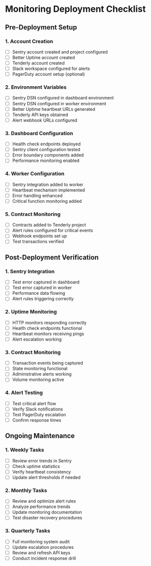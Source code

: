 # Monitoring Deployment Checklist

## Pre-Deployment Setup

### 1. Account Creation
- [ ] Sentry account created and project configured
- [ ] Better Uptime account created
- [ ] Tenderly account created
- [ ] Slack workspace configured for alerts
- [ ] PagerDuty account setup (optional)

### 2. Environment Variables
- [ ] Sentry DSN configured in dashboard environment
- [ ] Sentry DSN configured in worker environment
- [ ] Better Uptime heartbeat URLs generated
- [ ] Tenderly API keys obtained
- [ ] Alert webhook URLs configured

### 3. Dashboard Configuration
- [ ] Health check endpoints deployed
- [ ] Sentry client configuration tested
- [ ] Error boundary components added
- [ ] Performance monitoring enabled

### 4. Worker Configuration
- [ ] Sentry integration added to worker
- [ ] Heartbeat mechanism implemented
- [ ] Error handling enhanced
- [ ] Critical function monitoring added

### 5. Contract Monitoring
- [ ] Contracts added to Tenderly project
- [ ] Alert rules configured for critical events
- [ ] Webhook endpoints set up
- [ ] Test transactions verified

## Post-Deployment Verification

### 1. Sentry Integration
- [ ] Test error captured in dashboard
- [ ] Test error captured in worker
- [ ] Performance data flowing
- [ ] Alert rules triggering correctly

### 2. Uptime Monitoring
- [ ] HTTP monitors responding correctly
- [ ] Health check endpoints functional
- [ ] Heartbeat monitors receiving pings
- [ ] Alert escalation working

### 3. Contract Monitoring
- [ ] Transaction events being captured
- [ ] State monitoring functional
- [ ] Administrative alerts working
- [ ] Volume monitoring active

### 4. Alert Testing
- [ ] Test critical alert flow
- [ ] Verify Slack notifications
- [ ] Test PagerDuty escalation
- [ ] Confirm response times

## Ongoing Maintenance

### 1. Weekly Tasks
- [ ] Review error trends in Sentry
- [ ] Check uptime statistics
- [ ] Verify heartbeat consistency
- [ ] Update alert thresholds if needed

### 2. Monthly Tasks
- [ ] Review and optimize alert rules
- [ ] Analyze performance trends
- [ ] Update monitoring documentation
- [ ] Test disaster recovery procedures

### 3. Quarterly Tasks
- [ ] Full monitoring system audit
- [ ] Update escalation procedures
- [ ] Review and refresh API keys
- [ ] Conduct incident response drill
